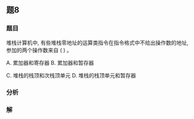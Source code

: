 ## 题8
### 题目
堆栈计算机中, 有些堆栈零地址的运算类指令在指令格式中不给出操作数的地址, 参加的两个操作数来自 ( ) 。

A. 累加器和寄存器 B. 累加器和暂存器

C. 堆栈的栈顶和次栈顶单元 D. 堆栈的栈顶单元和暂存器
### 分析

### 解